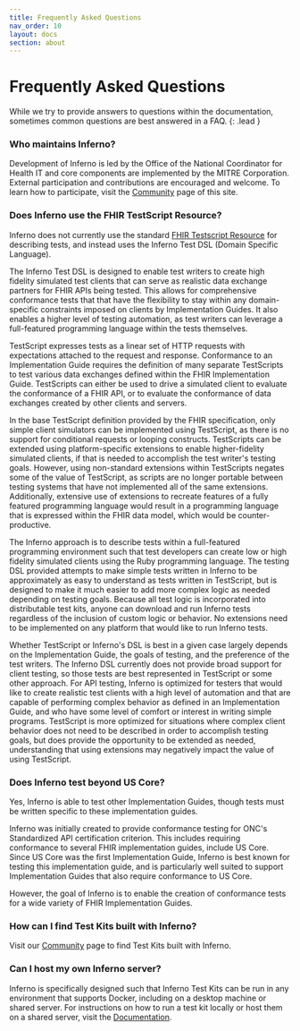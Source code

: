 ```yaml
---
title: Frequently Asked Questions
nav_order: 10 
layout: docs
section: about
---
```


# Frequently Asked Questions

While we try to provide answers to questions within the documentation,
sometimes common questions are best answered in a FAQ.
{: .lead }


### Who maintains Inferno?

Development of Inferno is led by the Office of the National Coordinator for
Health IT and core components are implemented by the MITRE Corporation.
External participation and contributions are encouraged and welcome.  To learn
how to participate, visit the <a href="/community">Community</a> page of this
site.

### Does Inferno use the FHIR TestScript Resource?

Inferno does not currently use the standard <a
href="https://hl7.org/fhir/tesetscript.html">FHIR Testscript Resource</a> for
describing tests, and instead uses the Inferno Test DSL (Domain Specific
Language).

The Inferno Test DSL is designed to enable test writers to create high fidelity
simulated test clients that can serve as realistic data exchange partners for
FHIR APIs being tested. This allows for comprehensive conformance tests that
that have the flexibility to stay within any domain-specific constraints imposed
on clients by Implementation Guides. It also enables a higher level of testing
automation, as test writers can leverage a full-featured programming language
within the tests themselves.

TestScript expresses tests as a linear set of HTTP requests with expectations
attached to the request and response.  Conformance to an Implementation Guide
requires the definition of many separate TestScripts to test various data
exchanges defined within the FHIR Implementation Guide.  TestScripts can either
be used to drive a simulated client to evaluate the conformance of a FHIR API,
or to evaluate the conformance of data exchanges created by other clients and
servers.

In the base TestScript definition provided by the FHIR specification, only
simple client simulators can be implemented using TestScript, as there is no
support for conditional requests or looping constructs.  TestScripts can be
extended using platform-specific extensions to enable higher-fidelity simulated
clients, if that is needed to accomplish the test writer's testing goals.
However, using non-standard extensions within TestScripts negates some of the
value of TestScript, as scripts are no longer portable between testing systems
that have not implemented all of the same extensions.  Additionally, extensive
use of extensions to recreate features of a fully featured programming language
would result in a programming language that is expressed within the FHIR data
model, which would be counter-productive.

The Inferno approach is to describe tests within a full-featured programming
environment such that test developers can create low or high fidelity simulated
clients using the Ruby programming language.  The testing DSL provided attempts
to make simple tests written in Inferno to be approximately as easy to
understand as tests written in TestScript, but is designed to make it much
easier to add more complex logic as needed depending on testing goals.  Because
all test logic is incorporated into distributable test kits, anyone can download
and run Inferno tests regardless of the inclusion of custom logic or behavior.
No extensions need to be implemented on any platform that would like to run
Inferno tests.

Whether TestScript or Inferno's DSL is best in a given case largely depends on
the Implementation Guide, the goals of testing, and the preference of the test
writers.  The Inferno DSL currently does not provide broad support for client
testing, so those tests are best represented in TestScript or some other
approach.  For API testing, Inferno is optimized for testers that would like to
create realistic test clients with a high level of automation and that are
capable of performing complex behavior as defined in an Implementation Guide,
and who have some level of comfort or interest in writing simple programs.
TestScript is more optimized for situations where complex client behavior does
not need to be described in order to accomplish testing goals, but does
provide the opportunity to be extended as needed, understanding that using
extensions may negatively impact the value of using TestScript.

### Does Inferno test beyond US Core?

Yes, Inferno is able to test other Implementation Guides, though tests must
be written specific to these implementation guides.

Inferno was initially created to provide conformance testing for ONC's
Standardized API certification criterion.  This includes requiring conformance
to several FHIR implementation guides, include US Core.  Since US Core was the
first Implementation Guide, Inferno is best known for testing this implementation
guide, and is particularly well suited to support Implementation Guides
that also require conformance to US Core.

However, the goal of Inferno is to enable the creation of conformance tests
for a wide variety of FHIR Implementation Guides.

### How can I find Test Kits built with Inferno?

Visit our <a href="/community">Community</a> page to find Test Kits built with Inferno.

### Can I host my own Inferno server?

Inferno is specifically designed such that Inferno Test Kits can be run in any
environment that supports Docker, including on a desktop machine or
shared server.  For instructions on how to run a test kit locally or host them on a 
shared server, visit the <a href="/Docs">Documentation</a>.
